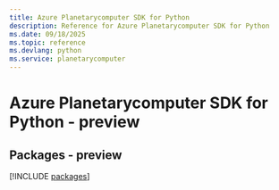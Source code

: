 ```yaml
---
title: Azure Planetarycomputer SDK for Python
description: Reference for Azure Planetarycomputer SDK for Python
ms.date: 09/18/2025
ms.topic: reference
ms.devlang: python
ms.service: planetarycomputer
---
```

# Azure Planetarycomputer SDK for Python - preview
## Packages - preview
[!INCLUDE [packages](planetarycomputer-index.md)]